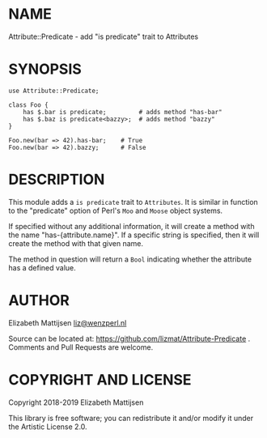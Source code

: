 NAME
====

Attribute::Predicate - add "is predicate" trait to Attributes

SYNOPSIS
========

    use Attribute::Predicate;

    class Foo {
        has $.bar is predicate;         # adds method "has-bar"
        has $.baz is predicate<bazzy>;  # adds method "bazzy"
    }

    Foo.new(bar => 42).has-bar;    # True
    Foo.new(bar => 42).bazzy;      # False

DESCRIPTION
===========

This module adds a `is predicate` trait to `Attributes`. It is similar in function to the "predicate" option of Perl's `Moo` and `Moose` object systems.

If specified without any additional information, it will create a method with the name "has-{attribute.name}". If a specific string is specified, then it will create the method with that given name.

The method in question will return a `Bool` indicating whether the attribute has a defined value.

AUTHOR
======

Elizabeth Mattijsen <liz@wenzperl.nl>

Source can be located at: https://github.com/lizmat/Attribute-Predicate . Comments and Pull Requests are welcome.

COPYRIGHT AND LICENSE
=====================

Copyright 2018-2019 Elizabeth Mattijsen

This library is free software; you can redistribute it and/or modify it under the Artistic License 2.0.

